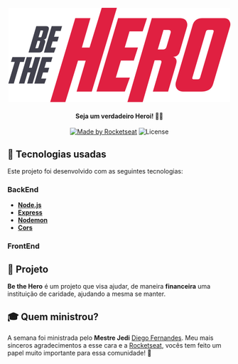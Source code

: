 <div align="center">

![Be The Hero](./img/logo.svg)

 #### **Seja um verdadeiro Heroi!** 🦸‍♂️

[![Made by Rocketseat](https://img.shields.io/badge/made%20by-Rocketseat-red)](https://rocketseat.com.br)
![License](https://img.shields.io/badge/license-MIT-red)
</div>

## :rocket: Tecnologias usadas

Este projeto foi desenvolvido com as seguintes tecnologias:

### BackEnd

- **[Node.js](https://nodejs.org/en/)**
- **[Express](https://expressjs.com/pt-br/)**
- **[Nodemon](https://www.npmjs.com/package/nodemon)**
- **[Cors](https://www.npmjs.com/package/cors)**

### FrontEnd

## :muscle: Projeto

**Be the Hero** é um projeto que visa ajudar, de maneira **financeira** uma instituição de caridade, ajudando a mesma se manter.

## :mortar_board: Quem ministrou?

A semana foi ministrada pelo **Mestre Jedi** [Diego Fernandes](https://github.com/diego3g). Meu mais sinceros agradecimentos a esse cara e a [Rocketseat](https://rocketseat.com.br), vocês tem feito um papel muito importante para essa comunidade! :rocket:  